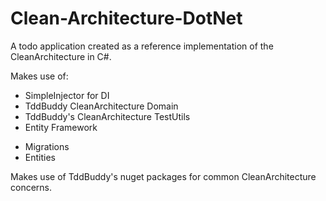 # Clean-Architecture-DotNet
A todo application created as a reference implementation of the CleanArchitecture in C#.

Makes use of:
 - SimpleInjector for DI
 - TddBuddy CleanArchitecture Domain
 - TddBuddy's CleanArchitecture TestUtils
 - Entity Framework
  + Migrations
  + Entities

Makes use of TddBuddy's nuget packages for common CleanArchitecture concerns.
